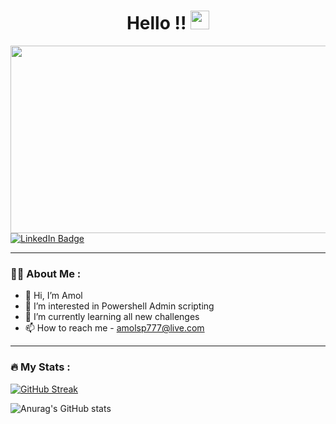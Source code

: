 
<h1 align="center">
  Hello !!
  <img src="https://media.giphy.com/media/hvRJCLFzcasrR4ia7z/giphy.gif" width="30px"/>
</h1>

<div align="center">
  <img src="https://media.giphy.com/media/dWesBcTLavkZuG35MI/giphy.gif" width="600" height="300"/>
</div>

<div id="badges">
  <a href="https://linkedin.com/amolsp777">
    <img src="https://img.shields.io/badge/LinkedIn-blue?style=for-the-badge&logo=linkedin&logoColor=white" alt="LinkedIn Badge"/>
  </a>
</div>

---

### :man_technologist: About Me :

- 👋 Hi, I’m Amol
- 👀 I’m interested in Powershell Admin scripting
- 🌱 I’m currently learning all new challenges 
- 📫 How to reach me - amolsp777@live.com

<!---
amolsp777/amolsp777 is a ✨ special ✨ repository because its `README.md` (this file) appears on your GitHub profile.
You can click the Preview link to take a look at your changes.
--->
---

### :fire: My Stats :
[![GitHub Streak](http://github-readme-streak-stats.herokuapp.com?user=amolsp777&theme=dark&background=000000)](https://git.io/streak-stats)


![Anurag's GitHub stats](https://github-readme-stats.vercel.app/api?username=amolsp777&theme=dark&show_icons=true)
